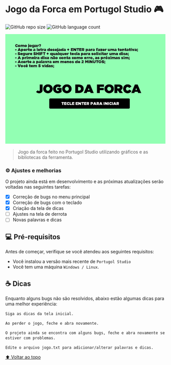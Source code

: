 # Jogo da Forca em Portugol Studio 🎮

![GitHub repo size](https://img.shields.io/github/repo-size/enzocandido/jogo-da-forca-portugol?style=for-the-badge)
![GitHub language count](https://img.shields.io/github/languages/count/enzocandido/jogo-da-forca-portugol?style=for-the-badge)

<img src="home.png" alt="Tela Inicial do Jogo">

> Jogo da forca feito no Portugol Studio utilizando gráficos e as bibliotecas da ferramenta.

### ⚙️ Ajustes e melhorias

O projeto ainda está em desenvolvimento e as próximas atualizações serão voltadas nas seguintes tarefas:

- [x] Correção de bugs no menu principal
- [x] Correção de bugs com o teclado
- [x] Criação da tela de dicas
- [ ] Ajustes na tela de derrota
- [ ] Novas palavras e dicas

## 💻 Pré-requisitos

Antes de começar, verifique se você atendeu aos seguintes requisitos:
* Você instalou a versão mais recente de `Portugol Studio`
* Você tem uma máquina `Windows / Linux`.


## ☕ Dicas

Enquanto alguns bugs não são resolvidos, abaixo estão algumas dicas para uma melhor experiência:

```
Siga as dicas da tela inicial.
```

```
Ao perder o jogo, feche e abra novamente.
```

```
O projeto ainda se encontra com alguns bugs, feche e abra novamente se estiver com problemas.
```

```
Edite o arquivo jogo.txt para adicionar/alterar palavras e dicas.
```


[⬆ Voltar ao topo](#nome-do-projeto)<br>